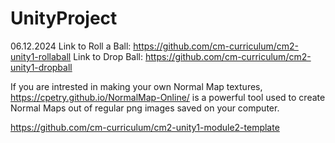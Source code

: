 # UnityProject

06.12.2024
Link to Roll a Ball: https://github.com/cm-curriculum/cm2-unity1-rollaball
Link to Drop Ball: https://github.com/cm-curriculum/cm2-unity1-dropball

If you are intrested in making your own Normal Map textures, https://cpetry.github.io/NormalMap-Online/ is a powerful tool used to create Normal Maps out of regular png images saved on your computer.

https://github.com/cm-curriculum/cm2-unity1-module2-template
